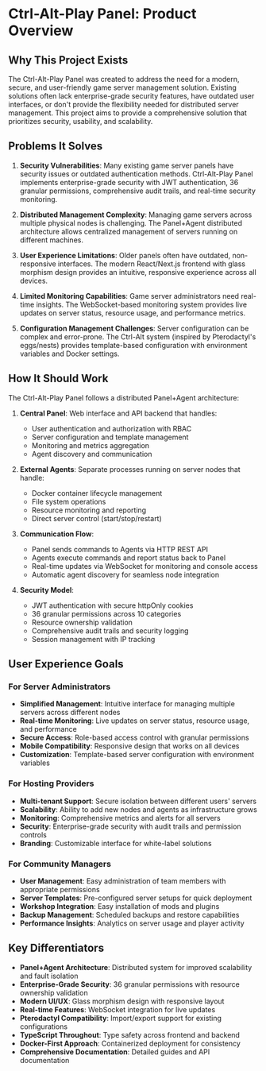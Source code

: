 # Ctrl-Alt-Play Panel: Product Overview

## Why This Project Exists

The Ctrl-Alt-Play Panel was created to address the need for a modern, secure, and user-friendly game server management solution. Existing solutions often lack enterprise-grade security features, have outdated user interfaces, or don't provide the flexibility needed for distributed server management. This project aims to provide a comprehensive solution that prioritizes security, usability, and scalability.

## Problems It Solves

1. **Security Vulnerabilities**: Many existing game server panels have security issues or outdated authentication methods. Ctrl-Alt-Play Panel implements enterprise-grade security with JWT authentication, 36 granular permissions, comprehensive audit trails, and real-time security monitoring.

2. **Distributed Management Complexity**: Managing game servers across multiple physical nodes is challenging. The Panel+Agent distributed architecture allows centralized management of servers running on different machines.

3. **User Experience Limitations**: Older panels often have outdated, non-responsive interfaces. The modern React/Next.js frontend with glass morphism design provides an intuitive, responsive experience across all devices.

4. **Limited Monitoring Capabilities**: Game server administrators need real-time insights. The WebSocket-based monitoring system provides live updates on server status, resource usage, and performance metrics.

5. **Configuration Management Challenges**: Server configuration can be complex and error-prone. The Ctrl-Alt system (inspired by Pterodactyl's eggs/nests) provides template-based configuration with environment variables and Docker settings.

## How It Should Work

The Ctrl-Alt-Play Panel follows a distributed Panel+Agent architecture:

1. **Central Panel**: Web interface and API backend that handles:
   - User authentication and authorization with RBAC
   - Server configuration and template management
   - Monitoring and metrics aggregation
   - Agent discovery and communication

2. **External Agents**: Separate processes running on server nodes that handle:
   - Docker container lifecycle management
   - File system operations
   - Resource monitoring and reporting
   - Direct server control (start/stop/restart)

3. **Communication Flow**:
   - Panel sends commands to Agents via HTTP REST API
   - Agents execute commands and report status back to Panel
   - Real-time updates via WebSocket for monitoring and console access
   - Automatic agent discovery for seamless node integration

4. **Security Model**:
   - JWT authentication with secure httpOnly cookies
   - 36 granular permissions across 10 categories
   - Resource ownership validation
   - Comprehensive audit trails and security logging
   - Session management with IP tracking

## User Experience Goals

### For Server Administrators
- **Simplified Management**: Intuitive interface for managing multiple servers across different nodes
- **Real-time Monitoring**: Live updates on server status, resource usage, and performance
- **Secure Access**: Role-based access control with granular permissions
- **Mobile Compatibility**: Responsive design that works on all devices
- **Customization**: Template-based server configuration with environment variables

### For Hosting Providers
- **Multi-tenant Support**: Secure isolation between different users' servers
- **Scalability**: Ability to add new nodes and agents as infrastructure grows
- **Monitoring**: Comprehensive metrics and alerts for all servers
- **Security**: Enterprise-grade security with audit trails and permission controls
- **Branding**: Customizable interface for white-label solutions

### For Community Managers
- **User Management**: Easy administration of team members with appropriate permissions
- **Server Templates**: Pre-configured server setups for quick deployment
- **Workshop Integration**: Easy installation of mods and plugins
- **Backup Management**: Scheduled backups and restore capabilities
- **Performance Insights**: Analytics on server usage and player activity

## Key Differentiators

- **Panel+Agent Architecture**: Distributed system for improved scalability and fault isolation
- **Enterprise-Grade Security**: 36 granular permissions with resource ownership validation
- **Modern UI/UX**: Glass morphism design with responsive layout
- **Real-time Features**: WebSocket integration for live updates
- **Pterodactyl Compatibility**: Import/export support for existing configurations
- **TypeScript Throughout**: Type safety across frontend and backend
- **Docker-First Approach**: Containerized deployment for consistency
- **Comprehensive Documentation**: Detailed guides and API documentation